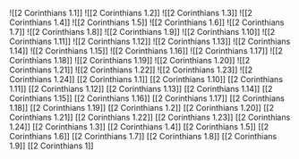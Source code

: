 ![[2 Corinthians 1.1]]
![[2 Corinthians 1.2]]
![[2 Corinthians 1.3]]
![[2 Corinthians 1.4]]
![[2 Corinthians 1.5]]
![[2 Corinthians 1.6]]
![[2 Corinthians 1.7]]
![[2 Corinthians 1.8]]
![[2 Corinthians 1.9]]
![[2 Corinthians 1.10]]
![[2 Corinthians 1.11]]
![[2 Corinthians 1.12]]
![[2 Corinthians 1.13]]
![[2 Corinthians 1.14]]
![[2 Corinthians 1.15]]
![[2 Corinthians 1.16]]
![[2 Corinthians 1.17]]
![[2 Corinthians 1.18]]
![[2 Corinthians 1.19]]
![[2 Corinthians 1.20]]
![[2 Corinthians 1.21]]
![[2 Corinthians 1.22]]
![[2 Corinthians 1.23]]
![[2 Corinthians 1.24]]
[[2 Corinthians 1.1]]
[[2 Corinthians 1.10]]
[[2 Corinthians 1.11]]
[[2 Corinthians 1.12]]
[[2 Corinthians 1.13]]
[[2 Corinthians 1.14]]
[[2 Corinthians 1.15]]
[[2 Corinthians 1.16]]
[[2 Corinthians 1.17]]
[[2 Corinthians 1.18]]
[[2 Corinthians 1.19]]
[[2 Corinthians 1.2]]
[[2 Corinthians 1.20]]
[[2 Corinthians 1.21]]
[[2 Corinthians 1.22]]
[[2 Corinthians 1.23]]
[[2 Corinthians 1.24]]
[[2 Corinthians 1.3]]
[[2 Corinthians 1.4]]
[[2 Corinthians 1.5]]
[[2 Corinthians 1.6]]
[[2 Corinthians 1.7]]
[[2 Corinthians 1.8]]
[[2 Corinthians 1.9]]
[[2 Corinthians 1]]
